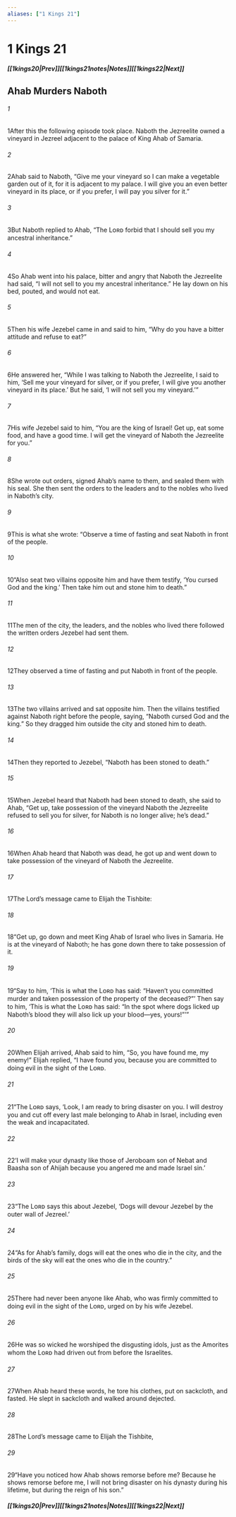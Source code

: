 ```yaml
---
aliases: ["1 Kings 21"]
---
```

# 1 Kings 21
##### <span class=arrow-left></span>[[1kings20|Prev]]<span class=navigation-separator></span>[[1kings21notes|Notes]]<span class=navigation-separator></span>[[1kings22|Next]]<span class=arrow-right></span>
## Ahab Murders Naboth
###### 1
<span class=verse-first>1</span>After this the following episode took place. Naboth the Jezreelite owned a vineyard in Jezreel adjacent to the palace of King Ahab of Samaria.
###### 2
<span class=verse-body>2</span>Ahab said to Naboth, “Give me your vineyard so I can make a vegetable garden out of it, for it is adjacent to my palace. I will give you an even better vineyard in its place, or if you prefer, I will pay you silver for it.”
###### 3
<span class=verse-body>3</span>But Naboth replied to Ahab, “The Lᴏʀᴅ forbid that I should sell you my ancestral inheritance.”
###### 4
<span class=verse-body>4</span>So Ahab went into his palace, bitter and angry that Naboth the Jezreelite had said, “I will not sell to you my ancestral inheritance.” He lay down on his bed, pouted, and would not eat.
<div class=paragraph-break></div>

###### 5
<span class=verse-first>5</span>Then his wife Jezebel came in and said to him, “Why do you have a bitter attitude and refuse to eat?”
###### 6
<span class=verse-body>6</span>He answered her, “While I was talking to Naboth the Jezreelite, I said to him, ‘Sell me your vineyard for silver, or if you prefer, I will give you another vineyard in its place.’ But he said, ‘I will not sell you my vineyard.’”
###### 7
<span class=verse-body>7</span>His wife Jezebel said to him, “You are the king of Israel! Get up, eat some food, and have a good time. I will get the vineyard of Naboth the Jezreelite for you.”
<div class=paragraph-break></div>

###### 8
<span class=verse-first>8</span>She wrote out orders, signed Ahab’s name to them, and sealed them with his seal. She then sent the orders to the leaders and to the nobles who lived in Naboth’s city.
###### 9
<span class=verse-body>9</span>This is what she wrote: “Observe a time of fasting and seat Naboth in front of the people.
###### 10
<span class=verse-body>10</span>“Also seat two villains opposite him and have them testify, ‘You cursed God and the king.’ Then take him out and stone him to death.”
<div class=paragraph-break></div>

###### 11
<span class=verse-first>11</span>The men of the city, the leaders, and the nobles who lived there followed the written orders Jezebel had sent them.
###### 12
<span class=verse-body>12</span>They observed a time of fasting and put Naboth in front of the people.
###### 13
<span class=verse-body>13</span>The two villains arrived and sat opposite him. Then the villains testified against Naboth right before the people, saying, “Naboth cursed God and the king.” So they dragged him outside the city and stoned him to death.
###### 14
<span class=verse-body>14</span>Then they reported to Jezebel, “Naboth has been stoned to death.”
<div class=paragraph-break></div>

###### 15
<span class=verse-first>15</span>When Jezebel heard that Naboth had been stoned to death, she said to Ahab, “Get up, take possession of the vineyard Naboth the Jezreelite refused to sell you for silver, for Naboth is no longer alive; he’s dead.”
###### 16
<span class=verse-body>16</span>When Ahab heard that Naboth was dead, he got up and went down to take possession of the vineyard of Naboth the Jezreelite.
<div class=paragraph-break></div>

###### 17
<span class=verse-first>17</span>The Lord’s message came to Elijah the Tishbite:
###### 18
<span class=verse-body>18</span>“Get up, go down and meet King Ahab of Israel who lives in Samaria. He is at the vineyard of Naboth; he has gone down there to take possession of it.
###### 19
<span class=verse-body>19</span>“Say to him, ‘This is what the Lᴏʀᴅ has said: “Haven’t you committed murder and taken possession of the property of the deceased?”’ Then say to him, ‘This is what the Lᴏʀᴅ has said: “In the spot where dogs licked up Naboth’s blood they will also lick up your blood—yes, yours!”’”
<div class=paragraph-break></div>

###### 20
<span class=verse-first>20</span>When Elijah arrived, Ahab said to him, “So, you have found me, my enemy!” Elijah replied, “I have found you, because you are committed to doing evil in the sight of the Lᴏʀᴅ.
###### 21
<span class=verse-body>21</span>“The Lᴏʀᴅ says, ‘Look, I am ready to bring disaster on you. I will destroy you and cut off every last male belonging to Ahab in Israel, including even the weak and incapacitated.
###### 22
<span class=verse-body>22</span>‘I will make your dynasty like those of Jeroboam son of Nebat and Baasha son of Ahijah because you angered me and made Israel sin.’
###### 23
<span class=verse-body>23</span>“The Lᴏʀᴅ says this about Jezebel, ‘Dogs will devour Jezebel by the outer wall of Jezreel.’
###### 24
<span class=verse-body>24</span>“As for Ahab’s family, dogs will eat the ones who die in the city, and the birds of the sky will eat the ones who die in the country.”
<div class=paragraph-break></div>

###### 25
<span class=verse-first>25</span>There had never been anyone like Ahab, who was firmly committed to doing evil in the sight of the Lᴏʀᴅ, urged on by his wife Jezebel.
###### 26
<span class=verse-body>26</span>He was so wicked he worshiped the disgusting idols, just as the Amorites whom the Lᴏʀᴅ had driven out from before the Israelites.
<div class=paragraph-break></div>

###### 27
<span class=verse-first>27</span>When Ahab heard these words, he tore his clothes, put on sackcloth, and fasted. He slept in sackcloth and walked around dejected.
###### 28
<span class=verse-body>28</span>The Lord’s message came to Elijah the Tishbite,
###### 29
<span class=verse-body>29</span>“Have you noticed how Ahab shows remorse before me? Because he shows remorse before me, I will not bring disaster on his dynasty during his lifetime, but during the reign of his son.”
##### <span class=arrow-left></span>[[1kings20|Prev]]<span class=navigation-separator></span>[[1kings21notes|Notes]]<span class=navigation-separator></span>[[1kings22|Next]]<span class=arrow-right></span>